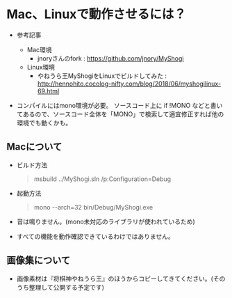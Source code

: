 ﻿# Mac、Linuxで動作させるには？

- 参考記事
  - Mac環境
    - jnoryさんのfork : https://github.com/jnory/MyShogi
  - Linux環境
    - やねうら王MyShogiをLinuxでビルドしてみた : http://hennohito.cocolog-nifty.com/blog/2018/06/myshogilinux-69.html

- コンパイルにはmono環境が必要。
  ソースコード上に if !MONO などと書いてあるので、ソースコード全体を「MONO」で検索して適宜修正すれば他の環境でも動くかも。


## Macについて

- ビルド方法
  > msbuild ../MyShogi.sln /p:Configuration=Debug

- 起動方法
  > mono --arch=32 bin/Debug/MyShogi.exe

- 音は鳴りません。(mono未対応のライブラリが使われているため)
- すべての機能を動作確認できているわけではありません。

## 画像集について

- 画像素材は『将棋神やねうら王』のほうからコピーしてきてください。(そのうち整理して公開する予定です)
